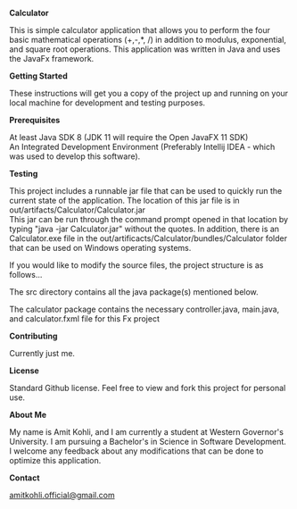 **Calculator**

This is simple calculator application that allows you to perform the four basic mathematical operations (+,-,*, /) in addition to modulus, exponential, and square root operations.
This application was written in Java and uses the JavaFx framework.

**Getting Started**

These instructions will get you a copy of the project up and running on your local machine for development and testing purposes.

**Prerequisites**

At least Java SDK 8 (JDK 11 will require the Open JavaFX 11 SDK)  
An Integrated Development Environment (Preferably Intellij IDEA - which was used to develop this software).

**Testing**

This project includes a runnable jar file that can be used to quickly run the current state of the application. The location of this jar file is in out/artifacts/Calculator/Calculator.jar  
This jar can be run through the command prompt opened in that location by typing "java -jar Calculator.jar" without the quotes. In addition, there is an Calculator.exe file in the
out/artificacts/Calculator/bundles/Calculator folder that can be used on Windows operating systems.

If you would like to modify the source files, the project structure is as follows...

The src directory contains all the java package(s) mentioned below.
  
The calculator package contains the necessary controller.java, main.java, and calculator.fxml file for this Fx project

**Contributing**

Currently just me.

**License**

Standard Github license. Feel free to view and fork this project for personal use.

**About Me**

My name is Amit Kohli, and I am currently a student at Western Governor's University. I am pursuing a Bachelor's in Science in Software Development. I welcome any feedback about any modifications that can be done to optimize this application.

**Contact**

amitkohli.official@gmail.com
